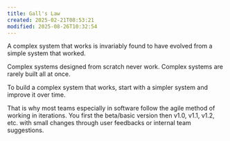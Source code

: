 ```yaml
---
title: Gall's Law
created: 2025-02-21T08:53:21
modified: 2025-08-26T10:32:54
---
```


A complex system that works is invariably found to have evolved from a simple system that worked.

Complex systems designed from scratch never work. Complex systems are rarely built all at once.

To build a complex system that works, start with a simpler system and improve it over time.

That is why most teams especially in software follow the agile method of working in iterations. You first the beta/basic version then v1.0, v1.1, v1.2, etc. with small changes through user feedbacks or internal team suggestions.
